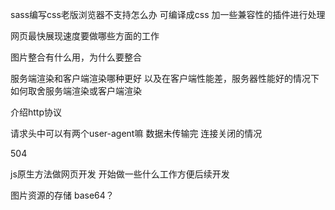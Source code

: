 sass编写css老版浏览器不支持怎么办
可编译成css 加一些兼容性的插件进行处理

网页最快展现速度要做哪些方面的工作

图片整合有什么用，为什么要整合

服务端渲染和客户端渲染哪种更好
以及在客户端性能差，服务器性能好的情况下如何取舍服务端渲染或客户端渲染

介绍http协议

请求头中可以有两个user-agent嘛
数据未传输完 连接关闭的情况

504

js原生方法做网页开发  开始做一些什么工作方便后续开发

图片资源的存储  base64？